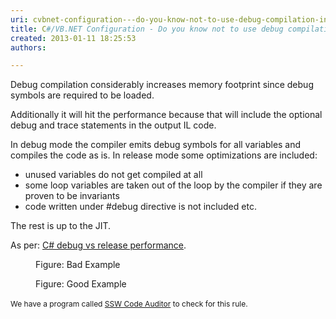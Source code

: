 ```yaml
---
uri: cvbnet-configuration---do-you-know-not-to-use-debug-compilation-in-production-applications
title: C#/VB.NET Configuration - Do you know not to use debug compilation in production applications?
created: 2013-01-11 18:25:53
authors:

---
```





<span class='intro'> <p>​Debug compilation considerably increases memory footprint since debug symbols are required to be loaded. </p>
<p>Additionally it will hit the performance because that will include the optional debug and trace statements in the output IL code.</p>
 </span>

<p>In debug mode the compiler emits debug symbols for all variables and compiles the code as is. In release mode some optimizations are included&#58;</p><ul><li>unused variables do not get compiled at all</li><li>some loop variables are taken out of the loop by the compiler if they are proven to be invariants</li><li>code written under #debug directive is not included etc.</li></ul><p>The rest is up to the JIT.</p><p>As per&#58; 
   <a target="_blank" href="http&#58;//stackoverflow.com/questions/2446027/c-sharp-debug-vs-release-performance">C# debug vs release performance</a>.</p><dl class="badImage"><dt>
      <img src="/PublishingImages/debug-bad.jpg" alt="" />
   </dt><dd>Figure&#58; Bad Example</dd></dl><dl class="goodImage"><dt>
      <img src="/PublishingImages/debug-good.jpg" alt="" />
   </dt><dd>Figure&#58; Good Example</dd></dl>
<p class="ssw15-rteElement-YellowBorderBox"><span style="font-size&#58;12px;line-height&#58;19px;">We have a program called&#160;</span><a href="http&#58;//www.ssw.com.au/ssw/CodeAuditor" style="font-size&#58;12px;line-height&#58;19px;">SSW Code Auditor</a><span style="font-size&#58;12px;line-height&#58;19px;">&#160;to check for this rule.​</span>​</p>


